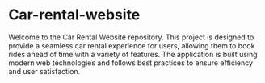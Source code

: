 # Car-rental-website
Welcome to the Car Rental Website repository. This project is designed to provide a seamless car rental experience for users, allowing them to book rides ahead of time with a variety of features. The application is built using modern web technologies and follows best practices to ensure efficiency and user satisfaction. 
